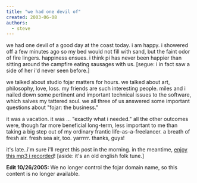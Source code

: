 ```yaml
---
title: "we had one devil of"
created: 2003-06-08
authors: 
  - steve
---
```


we had one devil of a good day at the coast today. i am happy. i showered off a few minutes ago so my bed would not fill with sand, but the faint odor of fire lingers. happiness ensues. i think pi has never been happier than sitting around the campfire eating sausages with us. \[segue: i in fact saw a side of her i'd never seen before.\]  
  
we talked about studio fojar matters for hours. we talked about art, philosophy, love, loss. my friends are such interesting people. miles and i nailed down some pertinent and important technical issues to the software, which salves my tattered soul. we all three of us answered some important questions about "fojar: the business."  
  
  
it was a vacation. it was ... "exactly what i needed." all the other outcomes were, though far more beneficial long-term, less important to me than taking a big step out of my ordinary frantic life-as-a-freelancer. a breath of fresh air. fresh sea air, too. yarrrrr. thanks, guys!  
  
  
it's late..i'm sure i'll regret this post in the morning. in the meantime, [enjoy this mp3 i recorded](http://fojar.com/~steve/music/accordion/maggot.mp3)! \[aside: it's an old english folk tune.\]

**Edit 10/26/2005:** We no longer control the fojar domain name, so this content is no longer available.
